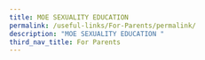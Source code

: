 ```yaml
---
title: MOE SEXUALITY EDUCATION
permalink: /useful-links/For-Parents/permalink/
description: "MOE SEXUALITY EDUCATION "
third_nav_title: For Parents
---
```

